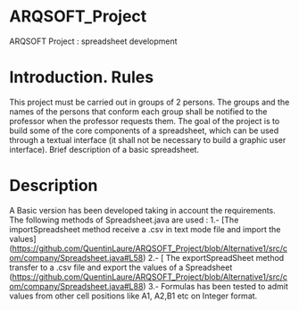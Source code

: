 # ARQSOFT_Project
ARQSOFT Project : spreadsheet development
# Introduction. Rules
This project must be carried out in groups of 2 persons.
The groups and the names of the persons that conform each group shall be notified to the professor when the professor requests them.
The goal of the project is to build some of the core components of a spreadsheet, which can be used through a textual interface (it shall not be necessary to build a graphic user interface).
Brief description of a basic spreadsheet.

# Description

A Basic version has been developed taking in account the requirements.
The following methods of Spreadsheet.java are used :
1.-  [The importSpreadsheet method receive a .csv in text mode file and import the values] (https://github.com/QuentinLaure/ARQSOFT_Project/blob/Alternative1/src/com/company/Spreadsheet.java#L58)
2.- [ The exportSpreadSheet method transfer to a .csv file and export the values of a Spreadsheet  (https://github.com/QuentinLaure/ARQSOFT_Project/blob/Alternative1/src/com/company/Spreadsheet.java#L88)
3.- Formulas has been tested to admit values from other cell positions like A1, A2,B1 etc on Integer format.
